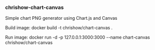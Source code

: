 ### chrishow-chart-canvas

Simple chart PNG generator using Chart.js and Canvas



Build image:
docker build -t chrishow/chart-canvas .

Run image:
docker run -d -p 127.0.0.1:3000:3000 --name chart-canvas chrishow/chart-canvas

